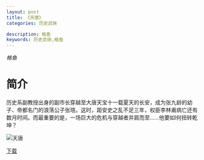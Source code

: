 ```yaml
---
layout: post
title: 《天唐》
categories: 历史武侠

description: 格鱼
keywords: 历史武侠,格鱼
---
```

*格鱼*

# 简介

历史系副教授出身的副市长穿越至大唐天宝十一载夏天的长安，成为张九龄的幼子、帝都名门的浪荡公子张瑄。这时，距安史之乱不足三年，权臣李林甫病亡还有数月时间。而最重要的是，一场巨大的危机与穿越者并肩而至……他要如l何扭转乾坤？

![天唐](https://img.imiaobige.com/85531/87408.jpg)

[下载](https://public.by.files.1drv.com/y4mmbgj2mdUnXobz0MvRKs3S5xaagryIsUG5AH5dwUGZaPzXAnLhdTntSY9tSDbxCdkyZC5gRKMa_nM62rD8qqRzpGHc_lSUVvsZZas4XzNfdLQVu2lWi38x7j_AFs_hBPyD8poL0X-Gk1OmzY0deEsZt5WsYzT7HreCheF1RUHTGbFwoDN27tTt5IvE3x1Uj1I_7sQPbFCDRT6L15pAm-4PJRD8qtJlRiciMtrW0boQvNWQ9DzLo4mVr5ZqDaL_UNB)

